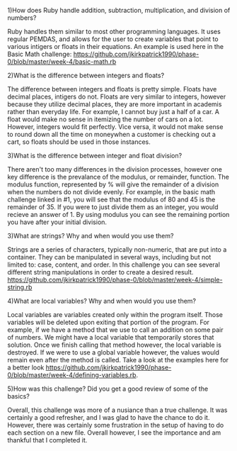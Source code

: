 1)How does Ruby handle addition, subtraction, multiplication, and division of numbers?

Ruby handles them similar to most other programming languages. It uses regular PEMDAS, and allows for the user to create variables that point to various intigers or floats in their equations. An example is used here in the Basic Math challenge: https://github.com/jkirkpatrick1990/phase-0/blob/master/week-4/basic-math.rb

2)What is the difference between integers and floats?

The difference between integers and floats is pretty simple. Floats have decimal places, intigers do not. Floats are very similar to integers, however because they utilize decimal places, they are more important in academis rather than everyday life. For example, I cannot buy just a half of a car. A float would make no sense in itemizing the number of cars on a lot. However, integers would fit perfectly. Vice versa, it would not make sense to round down all the time on moneywhen a customer is checking out a cart, so floats should be used in those instances.

3)What is the difference between integer and float division?

There aren't too many differences in the division processes, however one key difference is the prevalance of the modulus, or remainder, function. The modulus function, represented by % will give the remainder of a division when the numbers do not divide evenly. For example, in the basic math challenge linked in #1, you will see that the modulus of 80 and 45 is the remainder of 35. If you were to just divide them as an integer, you would recieve an answer of 1. By using modulus you can see the remaining portion you have after your initial division.

3)What are strings? Why and when would you use them?

Strings are a series of characters, typically non-numeric, that are put into a container. They can be manipulated in several ways, including but not limited to: case, content, and order. In this challenge you can see several different string manipulations in order to create a desired result. https://github.com/jkirkpatrick1990/phase-0/blob/master/week-4/simple-string.rb

4)What are local variables? Why and when would you use them?

Local variables are variables created only within the program itself. Those variables will be deleted upon exiting that portion of the program. For example, if we have a method that we use to call an addition on some pair of numbers. We might have a local variable that temporarily stores that solution. Once we finish calling that method however, the local variable is destroyed. If we were to use a global variable however, the values would remain even after the method is called. Take a look at the examples here for a better look https://github.com/jkirkpatrick1990/phase-0/blob/master/week-4/defining-variables.rb.

5)How was this challenge? Did you get a good review of some of the basics?

Overall, this challenge was more of a nusiance than a true challenge. It was certainly a good refresher, and I was glad to have the chance to do it. However, there was certainly some frustration in the setup of having to do each section on a new file. Overall however, I see the importance and am thankful that I completed it.
